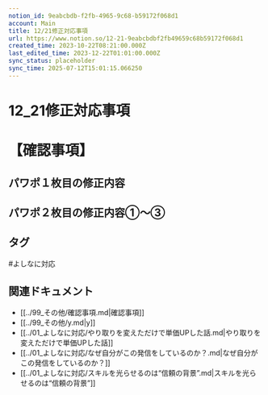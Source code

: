 ```yaml
---
notion_id: 9eabcbdb-f2fb-4965-9c68-b59172f068d1
account: Main
title: 12/21修正対応事項
url: https://www.notion.so/12-21-9eabcbdbf2fb49659c68b59172f068d1
created_time: 2023-10-22T08:21:00.000Z
last_edited_time: 2023-12-22T01:01:00.000Z
sync_status: placeholder
sync_time: 2025-07-12T15:01:15.066250
---
```

# 12_21修正対応事項

# 【確認事項】
## パワポ１枚目の修正内容
## パワポ２枚目の修正内容①〜③

## タグ

#よしなに対応 

## 関連ドキュメント

- [[../99_その他/確認事項.md|確認事項]]
- [[../99_その他/y.md|y]]
- [[../01_よしなに対応/やり取りを変えただけで単価UPした話.md|やり取りを変えただけで単価UPした話]]
- [[../01_よしなに対応/なぜ自分がこの発信をしているのか？.md|なぜ自分がこの発信をしているのか？]]
- [[../01_よしなに対応/スキルを光らせるのは“信頼の背景”.md|スキルを光らせるのは“信頼の背景”]]
